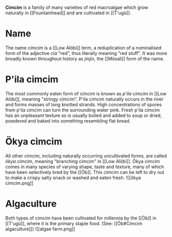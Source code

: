 **Cimcim** is a family of many varieties of red macroalgae which grow naturally in [[Fountainhead]] and are cultivated in [[T'ugü]].
# Name
The name *cimcim* is a [[Low Alöbi]] term, a reduplication of a nominalised form of the adjective *cia* "red", thus literally meaning "red stuff". It was more broadly known throughout history as *jínjin*, the [[Möxali]] form of the name.
# P'ila cimcim
The most commonly eaten form of cimcim is known as *p'ila cimcim* in [[Low Alöbi]], meaning "stringy cimcim". P'ila cimcim naturally occurs in the river and forms masses of long knotted strands. High concentrations of spores from p'ila cimcim can turn the surrounding water pink. Fresh p'ila cimcim has an unpleasant texture so is usually boiled and added to soup or dried, powdered and baked into something resembling flat bread.
# Ökya cimcim
All other cimcim, including naturally occurring uncultivated forms, are called *ökya cimcim*, meaning "branching cimcim" in [[Low Alöbi]]. Ökya cimcim comes in many species of varying shape, taste and texture, many of which have been selectively bred by the [[Öb]]. This cimcim can be left to dry out to make a crispy salty snack or washed and eaten fresh.
![[ökya cimcim.png]]
# Algaculture
Both types of cimcim have been cultivated for millennia by the [[Öb]] in [[T'ugü]], where it is the primary staple food. (See: [[Öb#Cimcim algaculture]])
![[algae farm.png]]
